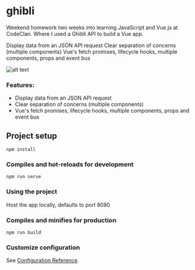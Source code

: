 # ghibli

Weekend homework two weeks into learning JavaScript and Vue.js at CodeClan. Where I used a Ghibli API to build a Vue app.

Display data from an JSON API request
Clear separation of concerns (multiple components)
Vue's fetch promises, lifecycle hooks, multiple components, props and event bus

![alt text](https://github.com/samshum90/Wk7_Wkend_Hw_Ghilbli_Vue_API/src/assets/Ghibli_App.gif "Ghibli App Gif")

### Features:
* Display data from an JSON API request
* Clear separation of concerns (multiple components)
* Vue's fetch promises, lifecycle hooks, multiple components, props and event bus

## Project setup
```
npm install
```

### Compiles and hot-reloads for development
```
npm run serve
```
### Using the project

Host the app locally, defaults to port 8080

### Compiles and minifies for production
```
npm run build
```

### Customize configuration
See [Configuration Reference](https://cli.vuejs.org/config/).

